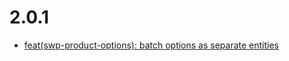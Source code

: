 # 2.0.1
- [feat(swp-product-options): batch options as separate entities](https://github.com/topi-team/shopware6-plugin/commit/c998f7b)